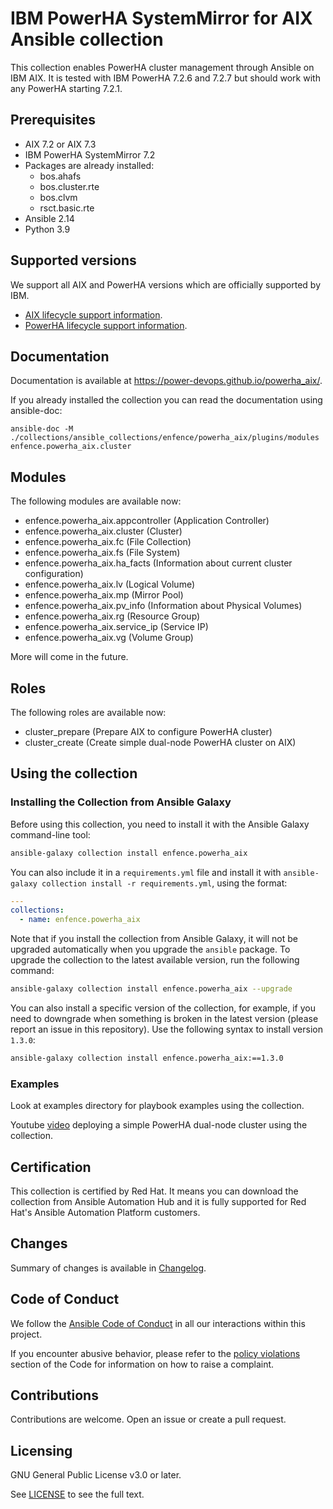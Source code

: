 # IBM PowerHA SystemMirror for AIX Ansible collection

This collection enables PowerHA cluster management through Ansible on IBM AIX.
It is tested with IBM PowerHA 7.2.6 and 7.2.7 but should work with any PowerHA starting 7.2.1.

## Prerequisites

- AIX 7.2 or AIX 7.3
- IBM PowerHA SystemMirror 7.2
- Packages are already installed:
  - bos.ahafs
  - bos.cluster.rte
  - bos.clvm
  - rsct.basic.rte
- Ansible 2.14
- Python 3.9

## Supported versions

We support all AIX and PowerHA versions which are officially supported by IBM. 

- [AIX lifecycle support information](https://www.ibm.com/support/pages/aix-support-lifecycle-information).
- [PowerHA lifecycle support information](https://www.ibm.com/support/pages/powerha-systemmirror-support-lifecycle-information).

## Documentation

Documentation is available at https://power-devops.github.io/powerha_aix/.

If you already installed the collection you can read the documentation using ansible-doc:

```
ansible-doc -M ./collections/ansible_collections/enfence/powerha_aix/plugins/modules enfence.powerha_aix.cluster
```

## Modules

The following modules are available now:

* enfence.powerha_aix.appcontroller (Application Controller)
* enfence.powerha_aix.cluster (Cluster)
* enfence.powerha_aix.fc (File Collection)
* enfence.powerha_aix.fs (File System)
* enfence.powerha_aix.ha_facts (Information about current cluster configuration)
* enfence.powerha_aix.lv (Logical Volume)
* enfence.powerha_aix.mp (Mirror Pool)
* enfence.powerha_aix.pv_info (Information about Physical Volumes)
* enfence.powerha_aix.rg (Resource Group)
* enfence.powerha_aix.service_ip (Service IP)
* enfence.powerha_aix.vg (Volume Group)

More will come in the future.

## Roles

The following roles are available now:

* cluster_prepare (Prepare AIX to configure PowerHA cluster)
* cluster_create (Create simple dual-node PowerHA cluster on AIX)

## Using the collection

### Installing the Collection from Ansible Galaxy

Before using this collection, you need to install it with the Ansible Galaxy command-line tool:
```bash
ansible-galaxy collection install enfence.powerha_aix
```

You can also include it in a `requirements.yml` file and install it with `ansible-galaxy collection install -r requirements.yml`, using the format:
```yaml
---
collections:
  - name: enfence.powerha_aix
```

Note that if you install the collection from Ansible Galaxy, it will not be upgraded automatically when you upgrade the `ansible` package. To upgrade the collection to the latest available version, run the following command:
```bash
ansible-galaxy collection install enfence.powerha_aix --upgrade
```

You can also install a specific version of the collection, for example, if you need to downgrade when something is broken in the latest version (please report an issue in this repository). Use the following syntax to install version `1.3.0`:

```bash
ansible-galaxy collection install enfence.powerha_aix:==1.3.0
```

### Examples

Look at examples directory for playbook examples using the collection.

Youtube [video](https://youtu.be/H5JvMAWcBTs) deploying a simple PowerHA dual-node cluster using the collection.

## Certification

This collection is certified by Red Hat. It means you can download the collection from Ansible Automation Hub and it is fully
supported for Red Hat's Ansible Automation Platform customers.

## Changes

Summary of changes is available in [Changelog](https://github.com/power-devops/powerha_aix/blob/main/docs/source/changelog.rst).

## Code of Conduct

We follow the [Ansible Code of Conduct](https://docs.ansible.com/ansible/devel/community/code_of_conduct.html) in all our interactions within this project.

If you encounter abusive behavior, please refer to the [policy violations](https://docs.ansible.com/ansible/devel/community/code_of_conduct.html#policy-violations) section of the Code for information on how to raise a complaint.

## Contributions

Contributions are welcome. Open an issue or create a pull request.

## Licensing

GNU General Public License v3.0 or later.

See [LICENSE](https://www.gnu.org/licenses/gpl-3.0.txt) to see the full text.
